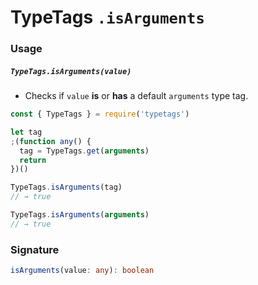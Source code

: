 # TypeTags `.isArguments`

### Usage

##### `TypeTags.isArguments(value)`

- Checks if `value` **is** or **has** a default `arguments` type tag.

```js
const { TypeTags } = require('typetags')

let tag
;(function any() {
  tag = TypeTags.get(arguments)
  return
})()

TypeTags.isArguments(tag)
// → true

TypeTags.isArguments(arguments)
// → true
```

### Signature

```ts
isArguments(value: any): boolean
```
